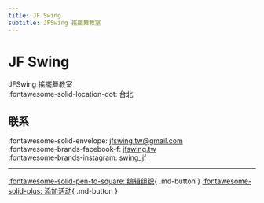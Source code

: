 ```yaml
---
title: JF Swing
subtitle: JFSwing 搖擺舞教室
---
```


# JF Swing

JFSwing 搖擺舞教室  
:fontawesome-solid-location-dot: 台北  


## 联系

:fontawesome-solid-envelope: <jfswing.tw@gmail.com>  
:fontawesome-brands-facebook-f: [jfswing.tw](https://www.facebook.com/jfswing.tw)  
:fontawesome-brands-instagram: [swing_jf](http://instagram.com/swing_jf)  

---

[:fontawesome-solid-pen-to-square: 编辑组织](https://github.com/swingdance/orgs/issues/new?assignees=&labels=update+org&projects=&template=03-update_entity.yml&title=Update%20Org%3A%20zh_TW%20%E2%80%A2%20JF%20Swing&region=zh_TW&id=jf-swing&name=JF%20Swing){ .md-button } [:fontawesome-solid-plus: 添加活动](https://github.com/swingdance/events/issues/new?assignees=&labels=add+event&projects=&template=02-add_entity.yml&title=Add%20Event%3A%20zh_TW%20%E2%80%A2%20%3CName%3E&region=zh_TW&province=Taipei&city=Taipei&org_id=jf-swing){ .md-button }
